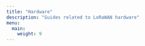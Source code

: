 ```yaml
---
title: "Hardware"
description: "Guides related to LoRaWAN hardware"
menu:
  main:
    weight: 9
---
```

